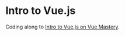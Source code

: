 # Intro to Vue.js

Coding along to
[Intro to Vue.js on Vue Mastery](https://www.vuemastery.com/courses/intro-to-vue-js).

